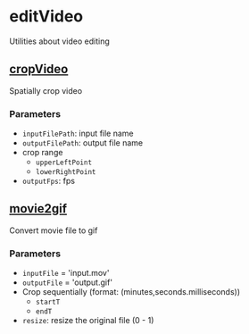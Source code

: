 # editVideo

Utilities about video editing

## [cropVideo](cropVideo.py)

Spatially crop video

### Parameters

- `inputFilePath`: input file name
- `outputFilePath`: output file name
- crop range
  - `upperLeftPoint`
  - `lowerRightPoint`
- `outputFps`: fps

## [movie2gif](movie2gif.py)

Convert movie file to gif

### Parameters

- `inputFile` = 'input.mov'
- `outputFile` = 'output.gif'
- Crop sequentially (format: (minutes,seconds.milliseconds))
  - `startT`
  - `endT`
- `resize`: resize the original file (0 - 1)
